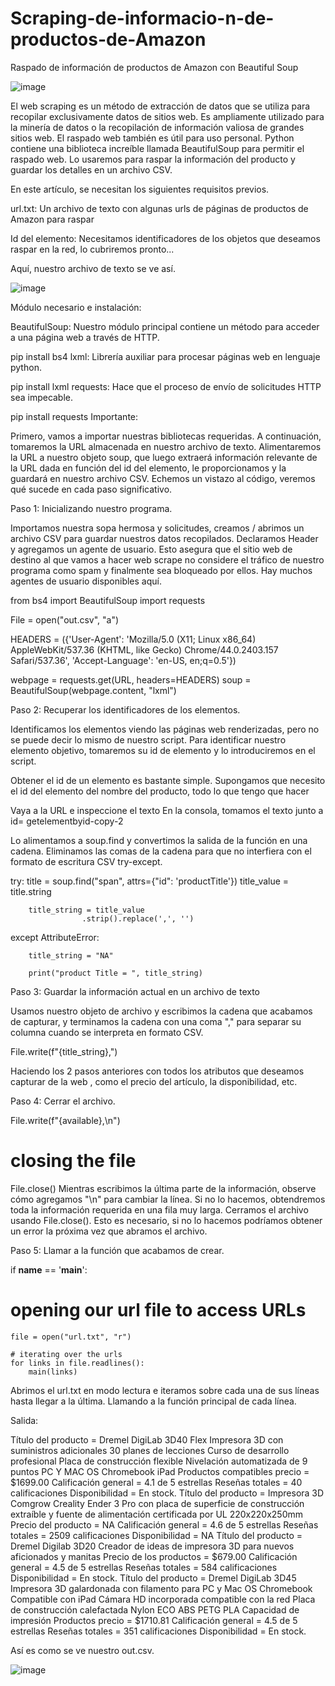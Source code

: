 # Scraping-de-informacio-n-de-productos-de-Amazon
Raspado de información de productos de Amazon con Beautiful Soup

![image](https://github.com/user-attachments/assets/8a0ef067-42e3-4ea2-88b2-6df743439647)


El web scraping es un método de extracción de datos que se utiliza para recopilar exclusivamente datos de sitios web. Es ampliamente utilizado para la minería de datos o la recopilación de información valiosa de grandes sitios web. El raspado web también es útil para uso personal. Python contiene una biblioteca increíble llamada BeautifulSoup para permitir el raspado web. Lo usaremos para raspar la información del producto y guardar los detalles en un archivo CSV.

En este artículo, se necesitan los siguientes requisitos previos.

url.txt: Un archivo de texto con algunas urls de páginas de productos de Amazon para raspar

Id del elemento: Necesitamos identificadores de los objetos que deseamos raspar en la red, lo cubriremos pronto...

Aquí, nuestro archivo de texto se ve así.


![image](https://github.com/user-attachments/assets/22814499-f3c2-4c0b-a509-aa78e611a488)



Módulo necesario e instalación:

BeautifulSoup: Nuestro módulo principal contiene un método para acceder a una página web a través de HTTP.

pip install bs4
lxml: Librería auxiliar para procesar páginas web en lenguaje python.

pip install lxml
requests: Hace que el proceso de envío de solicitudes HTTP sea impecable.

pip install requests
Importante:

Primero, vamos a importar nuestras bibliotecas requeridas.
A continuación, tomaremos la URL almacenada en nuestro archivo de texto.
Alimentaremos la URL a nuestro objeto soup, que luego extraerá información relevante de la URL
dada en función del id del elemento, le proporcionamos y la guardará en nuestro archivo CSV.
Echemos un vistazo al código, veremos qué sucede en cada paso significativo.

Paso 1: Inicializando nuestro programa.

Importamos nuestra sopa hermosa y solicitudes, creamos / abrimos un archivo CSV para guardar nuestros datos recopilados. Declaramos Header y agregamos un agente de usuario. Esto asegura que el sitio web de destino al que vamos a hacer web scrape no considere el tráfico de nuestro programa como spam y finalmente sea bloqueado por ellos. Hay muchos agentes de usuario disponibles aquí.


from bs4 import BeautifulSoup
import requests

File = open("out.csv", "a")

HEADERS = ({'User-Agent':
           'Mozilla/5.0 (X11; Linux x86_64) 
                AppleWebKit/537.36 (KHTML, like Gecko) 
                    Chrome/44.0.2403.157 Safari/537.36',
                           'Accept-Language': 'en-US, en;q=0.5'})

webpage = requests.get(URL, headers=HEADERS)
soup = BeautifulSoup(webpage.content, "lxml")




Paso 2: Recuperar los identificadores de los elementos.

Identificamos los elementos viendo las páginas web renderizadas, pero no se puede decir lo mismo de nuestro script. Para identificar nuestro elemento objetivo, tomaremos su id de elemento y lo introduciremos en el script.

Obtener el id de un elemento es bastante simple. Supongamos que necesito el id del elemento del nombre del producto, todo lo que tengo que hacer

Vaya a la URL e inspeccione el texto
En la consola, tomamos el texto junto a id=
getelementbyid-copy-2


Lo alimentamos a soup.find y convertimos la salida de la función en una cadena. Eliminamos las comas de la cadena para que no interfiera con el formato de escritura CSV try-except.


try:
        title = soup.find("span", 
                          attrs={"id": 'productTitle'})
       title_value = title.string

        title_string = title_value
                    .strip().replace(',', '')
          
except AttributeError:

        title_string = "NA"

        print("product Title = ", title_string)


        
Paso 3: Guardar la información actual en un archivo de texto

Usamos nuestro objeto de archivo y escribimos la cadena que acabamos de capturar, y terminamos la cadena con una coma "," para separar su columna cuando se interpreta en formato CSV.


File.write(f"{title_string},")

Haciendo los 2 pasos anteriores con todos los atributos que deseamos capturar de la web
, como el precio del artículo, la disponibilidad, etc.



Paso 4: Cerrar el archivo.


File.write(f"{available},\n")

# closing the file
File.close()
Mientras escribimos la última parte de la información, observe cómo agregamos "\n" para cambiar la línea. Si no lo hacemos, obtendremos toda la información requerida en una fila muy larga. Cerramos el archivo usando File.close(). Esto es necesario, si no lo hacemos podríamos obtener un error la próxima vez que abramos el archivo.



Paso 5: Llamar a la función que acabamos de crear.


if __name__ == '__main__':
  # opening our url file to access URLs
    file = open("url.txt", "r")

    # iterating over the urls
    for links in file.readlines():
        main(links)
Abrimos el url.txt en modo lectura e iteramos sobre cada una de sus líneas hasta llegar a la última. Llamando a la función principal de cada línea.


Salida:

Título del producto = Dremel DigiLab 3D40 Flex Impresora 3D con suministros adicionales 30 planes de lecciones Curso de desarrollo profesional Placa de construcción flexible Nivelación automatizada de 9 puntos PC Y MAC OS Chromebook  iPad Productos compatibles 
 precio = $1699.00 
Calificación general = 4.1 de 5 estrellas 
Reseñas totales = 40 calificaciones 
Disponibilidad = En stock. 
Título del producto = Impresora 3D Comgrow Creality Ender 3 Pro con placa de superficie de construcción extraíble y fuente de alimentación certificada por UL 220x220x250mm 
Precio del producto = NA 
Calificación general = 4.6 de 5 estrellas 
Reseñas totales = 2509 calificaciones 
Disponibilidad = NA 
Título del producto = Dremel Digilab 3D20 Creador de ideas de impresora 3D para nuevos aficionados y manitas 
Precio de los productos = $679.00 
Calificación general = 4.5 de 5 estrellas 
Reseñas totales = 584 calificaciones 
Disponibilidad = En stock. 
Título del producto = Dremel DigiLab 3D45 Impresora 3D galardonada con filamento para PC y Mac OS Chromebook Compatible con iPad Cámara HD incorporada compatible con la red Placa de construcción calefactada Nylon ECO ABS PETG PLA Capacidad 
 de impresión Productos precio = $1710.81 
Calificación general = 4.5 de 5 estrellas 
Reseñas totales = 351 calificaciones 
Disponibilidad = En stock. 

Así es como se ve nuestro out.csv.

![image](https://github.com/user-attachments/assets/f533426b-704e-4a91-b0d3-8328d3a236b0)




